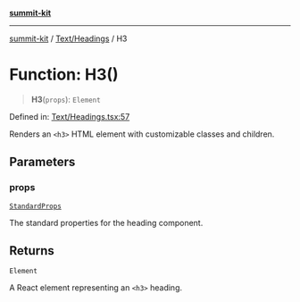 [**summit-kit**](../../../README.md)

***

[summit-kit](../../../modules.md) / [Text/Headings](../README.md) / H3

# Function: H3()

> **H3**(`props`): `Element`

Defined in: [Text/Headings.tsx:57](https://github.com/andrewgremlich/summit-kit/blob/ac4db5932601c6d49fd51bdc996d6ecf52b89f8d/src/react/Text/Headings.tsx#L57)

Renders an `<h3>` HTML element with customizable classes and children.

## Parameters

### props

[`StandardProps`](../../../Types/general/type-aliases/StandardProps.md)

The standard properties for the heading component.

## Returns

`Element`

A React element representing an `<h3>` heading.
